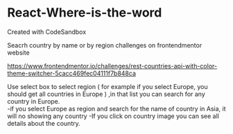 # React-Where-is-the-word
Created with CodeSandbox

Seacrh country by name or by region challenges on frontendmentor website

https://www.frontendmentor.io/challenges/rest-countries-api-with-color-theme-switcher-5cacc469fec04111f7b848ca


Use select box to select region ( for example if you select Europe, you should get all countries in Europe ) ,in that list you can search 
for any country in Europe.   
-if you select Europe as region and search for the name of country in Asia, it will no showing any country 
-If you click on country image you can see all details about the country.
